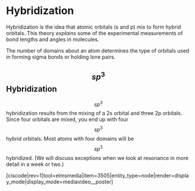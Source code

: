 <div style="float:right;margin:auto"><ebook-button title="Hybridization" link="https://genchem.science.psu.edu/09-2-hybridization"></ebook-button></div>

# Hybridization

Hybridization is the idea that atomic orbitals (s and p) mix to form hybrid orbitals.  This theory _explains_ some of the experimental measurements of bond lengths and angles in molecules.

The number of domains about an atom determines the type of orbitals used in forming sigma bonds or holding lone pairs.

## $$sp^3$$ Hybridization

$$sp^3$$ hybridization results from the mixing of a 2s orbital and three 2p orbitals.  Since four orbitals are mixed, you end up with four $$sp^3$$ hybrid orbitals.  Most atoms with four domains will be $$sp^3$$ hybridized.  (We will discuss exceptions when we look at resonance in more detail in a week or two.)


[ciscode|rev=1|tool=elmsmedia|item=3505|entity_type=node|render=display_mode|display_mode=mediavideo__poster]